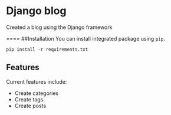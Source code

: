 # Django blog
Created a blog using the Django framework

====
##Installation
You can install integrated package using ``pip``.

    pip install -r requirements.txt

Features
---------

Current features include:

- Create categories
- Create tags
- Create posts